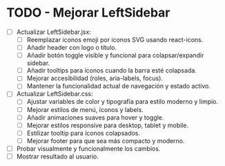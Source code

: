 # TODO - Mejorar LeftSidebar

- [ ] Actualizar LeftSidebar.jsx:
  - [ ] Reemplazar iconos emoji por iconos SVG usando react-icons.
  - [ ] Añadir header con logo o título.
  - [ ] Añadir botón toggle visible y funcional para colapsar/expandir sidebar.
  - [ ] Añadir tooltips para íconos cuando la barra esté colapsada.
  - [ ] Mejorar accesibilidad (roles, aria-labels, focus).
  - [ ] Mantener la funcionalidad actual de navegación y estado activo.

- [ ] Actualizar LeftSidebar.css:
  - [ ] Ajustar variables de color y tipografía para estilo moderno y limpio.
  - [ ] Mejorar estilos de menú, íconos y labels.
  - [ ] Añadir animaciones suaves para hover y toggle.
  - [ ] Mejorar estilos responsive para desktop, tablet y mobile.
  - [ ] Estilizar tooltip para íconos colapsados.
  - [ ] Mejorar footer para que sea más compacto y moderno.

- [ ] Probar visualmente y funcionalmente los cambios.
- [ ] Mostrar resultado al usuario.
